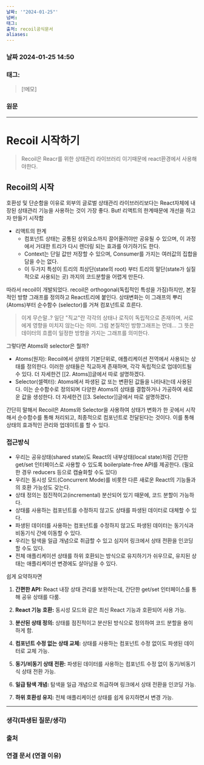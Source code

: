 ```yaml
---
날짜: '"2024-01-25"'
넘버: 
태그: 
출처: recoil공식문서
aliases:
---
```

### 날짜  2024-01-25 14:50

### 태그:

>[!메모]
>

### 원문
---

# Recoil 시작하기
> Recoil은 Reacr를 위한 상태관리 라이브러리 이기때문에 react환경에서 사용해야한다.


## Recoil의 시작

호환성 및 단순함을 이유로 외부의 글로벌 상태관리 라이브러리보다는 React자체에 내장된 상태관리 기능을 사용하는 것이 가장 좋다. 
But! 리액트의 한계때문에 개선을 하고자 만들기 시작함

- 리액트의 한계
	- 컴포넌트 상태는 공통된 상위요소까지 끌어올려야만 공유될 수 있으며, 이 과정에서 거대한 트리가 다시 렌더링 되는 효과를 야기하기도 한다.
	- Context는 단일 값만 저장할 수 있으며, Consumer를 가지는 여러값의 집합을 담을 수는 없다.
	- 이 두가지 특성이 트리의 최상단(state의 root) 부터 트리의 말단(state가 실질적으로 사용되는 곳) 까지의 코드분할을 어렵게 만든다.


따라서 recoil이 개발되었다.
recoil은 orthogonal(독립적인 특성을 가짐)하지만, 본질적인 방향 그래프를 정의하고 React트리에 붙인다. 상태변화는 이 그래프의 뿌리(Atoms)부터 순수함수 (selector)를 거쳐 컴포넌트로 흐른다.
> 이게 무슨말..?
> 일단 "직교"란 각각의 상태나 로직이 독립적으로 존재하며, 서로에게 영향을 미치지 않는다는 의미.
> 그럼 본질적인 방향그래프는 먼데... 그 뜻은 데이터의 흐름이 일정한 방향을 가지는 그래프를 의미한다.

그렇다면 Atoms와 selector은 뭘까?
- Atoms(원자): Recoil에서 상태의 기본단위로, 애플리케이션 전역에서 사용되는 상태를 정의한다. 이러한 상태들은 직교하게 존재하며, 각각 독립적으로 업데이트될 수 있다.
	더 자세한건 [[2. Atoms]]글에서 따로 설명하겠다.
- Selector(셀렉터): Atoms에서 파생된 값 또는 변환된 값들을 나타내는데 사용된다. 이는 순수함수로 정의되며 다양한 Atoms의 상태를 결합하거나 가공하여 새로운 값을 생성한다.
	 더 자세한건 [[3. Selector]]글에서 따로 설명하겠다.

간단히 말해서 Recoil은 Atoms와 Selector을 사용하여 상태가 변화가 한 곳에서 시작해서 순수함수를 통해 처리되고, 최종적으로 컴포넌트로 전달된다는 것이다. 이를 통해 상태의 효과적인 관리와 업데이트를 할 수 있다.

### 접근방식

- 우리는 공유상태(shared state)도 React의 내부상태(local state)처럼 간단한 get/set 인터페이스로 사용할 수 있도록 boilerplate-free API를 제공한다. (필요한 경우 reducers 등으로 캡슐화할 수도 있다)
- 우리는 동시성 모드(Concurrent Mode)를 비롯한 다른 새로운 React의 기능들과의 호환 가능성도 갖는다.
- 상태 정의는 점진적이고(incremental) 분산되어 있기 때문에, 코드 분할이 가능하다.
- 상태를 사용하는 컴포넌트를 수정하지 않고도 상태를 파생된 데이터로 대체할 수 있다.
- 파생된 데이터를 사용하는 컴포넌트를 수정하지 않고도 파생된 데이터는 동기식과 비동기식 간에 이동할 수 있다.
- 우리는 탐색을 일급 개념으로 취급할 수 있고 심지어 링크에서 상태 전환을 인코딩할 수도 있다.
- 전체 애플리케이션 상태를 하위 호환되는 방식으로 유지하기가 쉬우므로, 유지된 상태는 애플리케이션 변경에도 살아남을 수 있다.

쉽게 요약하자면 
1. **간편한 API:** React 내장 상태 관리를 보완하는데, 간단한 get/set 인터페이스를 통해 공유 상태를 다룸.
    
2. **React 기능 호환:** 동시성 모드와 같은 최신 React 기능과 호환되어 사용 가능.
    
3. **분산된 상태 정의:** 상태를 점진적이고 분산된 방식으로 정의하여 코드 분할을 용이하게 함.
    
4. **컴포넌트 수정 없는 상태 교체:** 상태를 사용하는 컴포넌트 수정 없이도 파생된 데이터로 교체 가능.
    
5. **동기/비동기 상태 전환:** 파생된 데이터를 사용하는 컴포넌트 수정 없이 동기/비동기식 상태 전환 가능.
    
6. **일급 탐색 개념:** 탐색을 일급 개념으로 취급하며 링크에서 상태 전환을 인코딩 가능.
    
7. **하위 호환성 유지:** 전체 애플리케이션 상태를 쉽게 유지하면서 변경 가능.

---
### 생각(파생된 질문/생각)

### 출처

### 연결 문서 (연결 이유)